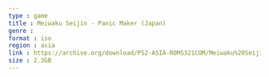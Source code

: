 ```yaml
---
type : game
title : Meiwaku Seijin - Panic Maker (Japan)
genre : 
format : iso
region : asia
link : https://archive.org/download/PS2-ASIA-ROMS321COM/Meiwaku%20Seijin%20-%20Panic%20Maker%20%28Japan%29.7z
size : 2.3GB
---
```

